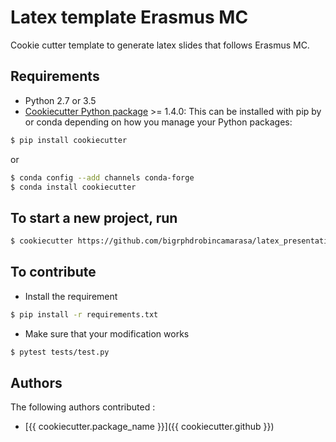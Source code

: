 # Latex template Erasmus MC

Cookie cutter template to generate latex slides that follows Erasmus MC.

## Requirements
 - Python 2.7 or 3.5
 - [Cookiecutter Python package](http://cookiecutter.readthedocs.org/en/latest/installation.html) >= 1.4.0: This can be installed with pip by or conda depending on how you manage your Python packages:

``` bash
$ pip install cookiecutter
```

or

``` bash
$ conda config --add channels conda-forge
$ conda install cookiecutter
```


## To start a new project, run
``` bash
$ cookiecutter https://github.com/bigrphdrobincamarasa/latex_presentation_erasmusmc.git
```

## To contribute
- Install the requirement
```bash
$ pip install -r requirements.txt
```

- Make sure that your modification works
```bash
$ pytest tests/test.py
```

## Authors
The following authors contributed :
- [{{ cookiecutter.package_name }}]({{ cookiecutter.github }})
